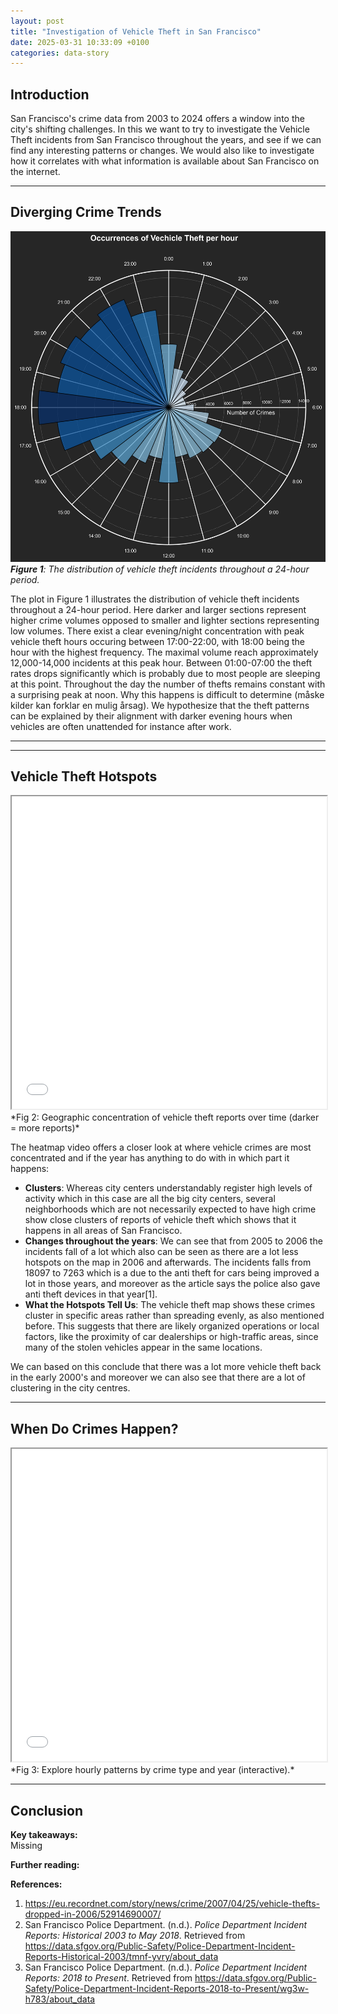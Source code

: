```yaml
---
layout: post
title: "Investigation of Vehicle Theft in San Francisco"
date: 2025-03-31 10:33:09 +0100
categories: data-story
---
```


## Introduction  
San Francisco's crime data from 2003 to 2024 offers a window into the city's shifting challenges. In this we want to try to investigate the Vehicle Theft incidents from San Francisco throughout the years, and see if we can find any interesting patterns or changes. We would also like to investigate how it correlates with what information is available about San Francisco on the internet.

---

## Diverging Crime Trends  
![crimeoveryears](/assets/images/improved_crime_trends.png)  
***Figure 1**: The distribution of vehicle theft incidents throughout a 24-hour period.*  

The plot in Figure 1 illustrates the distribution of vehicle theft incidents throughout a 24-hour period. Here darker and larger sections represent higher crime volumes opposed to smaller and lighter sections representing low volumes. There exist a clear evening/night concentration with peak vehicle theft hours occuring between 17:00-22:00, with 18:00 being the hour with the highest frequency. The maximal volume reach approximately 12,000-14,000 incidents at this peak hour. Between 01:00-07:00 the theft rates drops significantly which is probably due to most people are sleeping at this point. Throughout the day the number of thefts remains constant with a surprising peak at noon. Why this happens is difficult to determine (måske kilder kan forklar en mulig årsag). We hypothesize that the theft patterns can be explained by their alignment with darker evening hours when vehicles are often unattended for instance after work.

---

---

## Vehicle Theft Hotspots  
<iframe src="/assets/plots/sf_stolen_property_animation.html" width="100%" height="500px"></iframe>  
*Fig 2: Geographic concentration of vehicle theft reports over time (darker = more reports)*  

The heatmap video offers a closer look at where vehicle crimes are most concentrated and if the year has anything to do with in which part it happens:
- **Clusters**: Whereas city centers understandably register high levels of activity which in this case are all the big city centers, several neighborhoods which are not necessarily expected to have high crime show close clusters of reports of vehicle theft which shows that it happens in all areas of San Francisco.
- **Changes throughout the years**: We can see that from 2005 to 2006 the incidents fall of a lot which also can be seen as there are a lot less hotspots on the map in 2006 and afterwards. The incidents falls from 18097 to 7263 which is a due to the anti theft for cars being improved a lot in those years, and moreover as the article says the police also gave anti theft devices in that year[1].
- **What the Hotspots Tell Us**: The vehicle theft map shows these crimes cluster in specific areas rather than spreading evenly, as also mentioned before. This suggests that there are likely organized operations or local factors, like the proximity of car dealerships or high-traffic areas, since many of the stolen vehicles appear in the same locations.

We can based on this conclude that there was a lot more vehicle theft back in the early 2000's and moreover we can also see that there are a lot of clustering in the city centres.

---

## When Do Crimes Happen?  
<iframe src="/assets/plots/sf_crime_interactive_bokeh.html" width="100%" height="500px"></iframe>  
*Fig 3: Explore hourly patterns by crime type and year (interactive).*  



---

## Conclusion  
**Key takeaways:**  
Missing

**Further reading:**  

**References:**  
1. https://eu.recordnet.com/story/news/crime/2007/04/25/vehicle-thefts-dropped-in-2006/52914690007/
2. San Francisco Police Department. (n.d.). *Police Department Incident Reports: Historical 2003 to May 2018*. Retrieved from https://data.sfgov.org/Public-Safety/Police-Department-Incident-Reports-Historical-2003/tmnf-yvry/about_data  
3. San Francisco Police Department. (n.d.). *Police Department Incident Reports: 2018 to Present*. Retrieved from https://data.sfgov.org/Public-Safety/Police-Department-Incident-Reports-2018-to-Present/wg3w-h783/about_data
